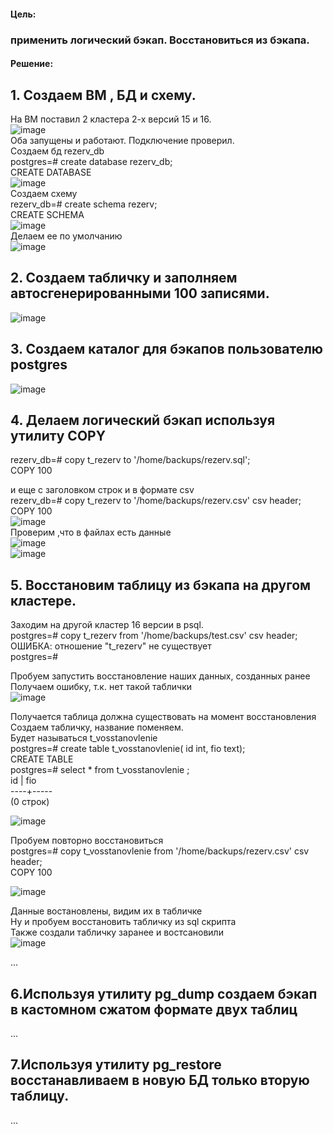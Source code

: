 #### Цель:  
### применить логический бэкап. Восстановиться из бэкапа.  

#### Решение:  

## 1. Создаем ВМ , БД и схему.  
На ВМ поставил 2 кластера 2-х версий 15 и 16.  
![image](https://github.com/13-rus/Otus/assets/120638894/0550da21-253a-416d-b2dd-9ec985f9cd36)  
Оба запущены и работают. Подключение проверил.  
Создаем бд rezerv_db  
postgres=# create database rezerv_db;  
CREATE DATABASE  
![image](https://github.com/13-rus/Otus/assets/120638894/2305c76c-3a17-421f-ab1a-7fbddb6eb387)  
Создаем схему  
rezerv_db=# create schema rezerv;  
CREATE SCHEMA  
![image](https://github.com/13-rus/Otus/assets/120638894/e340e629-470c-483e-b0ae-b281195e9045)  
Делаем ее по умолчанию  
![image](https://github.com/13-rus/Otus/assets/120638894/319986aa-fcab-4f60-b6a6-8e9bd456e065)  

## 2. Создаем табличку и заполняем автосгенерированными 100 записями.
![image](https://github.com/13-rus/Otus/assets/120638894/af8c8dfc-122f-45ed-9058-4a112a2b3f35)  

## 3. Создаем каталог для бэкапов пользователю postgres  
![image](https://github.com/13-rus/Otus/assets/120638894/467a3d62-dad7-4b3a-af5f-c1b11112c599)

## 4. Делаем логический бэкап используя утилиту COPY  
rezerv_db=# copy t_rezerv to '/home/backups/rezerv.sql';  
COPY 100  

и еще с заголовком строк и в формате csv  
rezerv_db=# copy t_rezerv to '/home/backups/rezerv.csv' csv header;  
COPY 100  
![image](https://github.com/13-rus/Otus/assets/120638894/20f3d63c-7f8e-4e67-85d0-f31c16df856e)  
Проверим ,что в файлах есть данные      
![image](https://github.com/13-rus/Otus/assets/120638894/f19538ac-f372-4f7a-b2ec-a8d472ca405f)  
![image](https://github.com/13-rus/Otus/assets/120638894/12431245-4fc4-4a61-8b5f-291b09d53ba6)



## 5. Восстановим таблицу из бэкапа на другом кластере.  
Заходим на другой кластер 16 версии в psql.  
postgres=# copy t_rezerv from '/home/backups/test.csv' csv header;  
ОШИБКА:  отношение "t_rezerv" не существует  
postgres=#  

Пробуем запустить восстановление наших данных, созданных ранее  
Получаем ошибку, т.к. нет такой таблички  
![image](https://github.com/13-rus/Otus/assets/120638894/7f5f2a37-0b71-4375-b21a-1d64641c1209)  

Получается таблица должна существовать на момент восстановления  
Создаем табличку, название поменяем.  
Будет называться t_vosstanovlenie  
postgres=# create table t_vosstanovlenie( id int, fio text);  
CREATE TABLE  
postgres=# select * from t_vosstanovlenie ;  
 id | fio  
----+-----  
(0 строк)  

![image](https://github.com/13-rus/Otus/assets/120638894/ae0462a6-a177-4b2a-8fbc-f1b776132fdb)

Пробуем повторно восстановиться  
postgres=# copy t_vosstanovlenie from '/home/backups/rezerv.csv' csv header;  
COPY 100  

![image](https://github.com/13-rus/Otus/assets/120638894/02ae0f76-cdce-4e90-a9ef-ab8665233c0a)  

Данные востановлены, видим их в табличке  
Ну и пробуем восстановить табличку из sql скрипта  
Также создали табличку заранее и востсановили  
![image](https://github.com/13-rus/Otus/assets/120638894/da4f980d-dbf6-4d50-9383-6b405fcfe420)




...

## 6.Используя утилиту pg_dump создаем бэкап в кастомном сжатом формате двух таблиц
...

## 7.Используя утилиту pg_restore восстанавливаем в новую БД только вторую таблицу.
...
